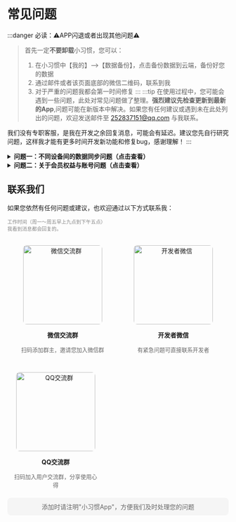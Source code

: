 # 常见问题

:::danger 必读：⚠️APP闪退或者出现其他问题⚠️
> 首先一定**不要卸载**小习惯，您可以：
> 1. 在小习惯中【我的】—>【数据备份】，点击备份数据到云端，备份好您的数据
> 2. 通过邮件或者该页面底部的微信二维码，联系到我
> 3. 对于严重的问题我都会第一时间修复
:::
:::tip 在使用过程中，您可能会遇到一些问题，此处对常见问题做了整理。**强烈建议先检查更新到最新的App**,问题可能在新版本中解决。如果您有任何建议或遇到未在此处列出的问题，欢迎发送邮件至 252837151@qq.com 与我联系。

我们没有专职客服，是我在开发之余回复消息，可能会有延迟。建议您先自行研究问题，这样我才能有更多时间开发新功能和修复bug，感谢理解！
:::

<details>
<summary><b>问题一：不同设备间的数据同步问题（点击查看）</b></summary>

> **回答：**
>
> 关于在其他设备登录后数据未同步的问题，请注意：
>
> - 我们的系统目前设置为每天自动备份一次数据
> - 当您在新设备上登录时，需要手动恢复数据
> - 恢复步骤：
>   1. 点击应用底部的"我的"选项卡
>   2. 进入"数据备份"选项
>   3. 选择最新的一条备份记录
>   4. 点击"恢复到本地"
>
> ⚠️ **重要提示**：数据恢复是全量操作，会完全覆盖当前设备上的所有数据。请在恢复前确认您已妥善处理当前设备上的重要信息。
</details>

<details>
<summary><b>问题二：关于会员权益与账号问题（点击查看）</b></summary>

> **回答：**
>
> 关于会员服务，请您了解以下重要信息：
>
> - **退款政策**：会员开通后，我们不支持退款服务。请在购买前确认您的需求。
>
> - **会员状态异常**：如果您之前购买了永久会员，但登录后发现会员状态不正确，可能存在以下几种情况：
>   1. **账号错误**：您可能登录了与购买会员时不同的账号
>   2. **购买渠道问题**：您可能购买的不是我们平台的会员服务
>   3. **会员类型误解**：您购买的可能是限时会员，而非永久会员
>
> 如有疑问，请保留您的购买凭证，并通过上方提供的邮箱联系我们的客服团队。
</details>

## 联系我们

如果您依然有任何问题或建议，也欢迎通过以下方式联系我：
<p style="font-size: 0.8em; color: #888;">工作时间（周一～周五早上九点到下午五点）<br>我看到消息都会回复的。</p>

<div class="qrcode-container" style="display: flex; justify-content: space-around; flex-wrap: wrap; margin: 20px 0;">

  <div class="qrcode-item" style="text-align: center; margin: 10px; width: 200px;">
    <img src="/qrcode/wechat_group.JPG?url" alt="微信交流群" style="width: 180px; height: auto; border-radius: 8px;">
    <p><b>微信交流群</b></p>
    <p style="font-size: 0.9em; color: #666;">扫码添加群主，邀请您加入微信群</p>
  </div>
  
  <div class="qrcode-item" style="text-align: center; margin: 10px; width: 200px;">
    <img src="/qrcode/wechat.JPG?url" alt="开发者微信" style="width: 180px; height: auto; border-radius: 8px;">
    <p><b>开发者微信</b></p>
    <p style="font-size: 0.9em; color: #666;">有紧急问题可直接联系开发者</p>
  </div>
</div>

<div class="qrcode-item" style="text-align: center; margin: 10px; width: 200px;">
    <img src="/qrcode/qq_group.JPG?url" alt="QQ交流群" style="width: 180px; height: auto; border-radius: 8px;">
    <p><b>QQ交流群</b></p>
    <p style="font-size: 0.9em; color: #666;">扫码加入用户交流群，分享使用心得</p>
  </div>

<div style="text-align: center; margin-top: 20px; padding: 10px; background-color: #f5f5f5; border-radius: 8px;">
  <p style="margin: 0; color: #666;">添加时请注明"小习惯App"，方便我们及时处理您的问题</p>
</div>
